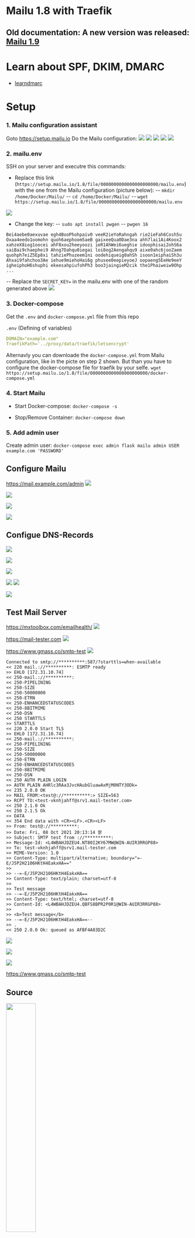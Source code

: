 # Mailu 1.8 with Traefik

## Old documentation: A new version was released: [Mailu 1.9](https://setup.mailu.io/1.9/)
# Learn about SPF, DKIM, DMARC
- [learndmarc](https://www.learndmarc.com/#)

# Setup
### 1. Mailu configuration assistant
Goto https://setup.mailu.io
Do the Mailu configuration:
![](img/setup1.png)
![](img/setup2.png)
![](img/setup3.png)
![](img/setup4.png)
![](img/setup5.png)

### 2. mailu.env
SSH on your server and executre this commands:
- Replace this link (`https://setup.mailu.io/1.8/file/0000000000000000000000/mailu.env`) with the one from the Mailu configuration (picture below):
-- ```mkdir /home/Docker/Mailu/```
-- ```cd /home/Docker/Mailu/```
-- ```wget https://setup.mailu.io/1.8/file/0000000000000000000000/mailu.env```

![](img/setup6.png)

- Change the key:
-- ```sudo apt install pwgen```
-- ```pwgen 16```
```
Bei4aebe0aexuvae egh4BooPhohpaiv0 veeR2ieYoRahngah rie2ieFah6Cosh5u
Oxaa4eedo1oomohn quoh6aephoom5aeB gaixeeQua0Dae3na ahh7lai1Ai4Koox2
xahzeX8iog1oocei ahF8xou2heeyoozi ieR1AhWei6ueghie idoophisai2ohS6a
saiBai9chaephei9 Ahng7Dahqu0iegai loi8og2Aengahqu9 aixe0ahc6jooZaem
quohph7eiZ5Ep8xi tahziePhuzeem1ni oodehiqueig0ahSh isoon1eiphaiSh3u
Ahxai9fahchoo3Ae iehue9miehoHai6g phusee0eepieyoeJ oopaeng5EeHe9eeY
igheiphoH6shuphi ekeesahpiufohPh3 boo3jaingieM2cik the1Phaiweiw9Ohp
...
```
-- Replace the `SECRET_KEY=` in the mailu.env with one of the random generated above
![](img/setup7.png)



### 3. Docker-compose
Get the ``.env`` and `docker-compose.yml` file from this repo

``.env`` (Defining of variables)
```yml
DOMAIN="example.com"
TraefikPath='../proxy/data/traefik/letsencrypt'
```

Alternavly you can downloade the `docker-compose.yml` from Mailu configuration, like in the picte on step 2 shown. But than you have to configure the docker-compose file for traefik by your selfe.
```wget https://setup.mailu.io/1.8/file/0000000000000000000000/docker-compose.yml```

### 4. Start Mailu
- Start Docker-compose: `docker-compose -s`

- Stop/Remove Container: `docker-compose down`

### 5. Add admin user
Create admin user:
```docker-compose exec admin flask mailu admin USER example.com 'PASSWORD'```

## Configure Mailu
https://mail.example.com/admin
![](img/setup8.png)

![](img/setup9.png)

![](img/setup10.png)

![](img/setup11.png)





## Configue DNS-Records

![](img/setup12.png)

![](img/setup13.png)

![](img/setup14.png)










![](img/setup15.png)
![](img/setup16.png)

![](img/setup17.png)

## Test Mail Server

https://mxtoolbox.com/emailhealth/
![](img/setup18.png)


https://mail-tester.com
![](img/setup19.png)

https://www.gmass.co/smtp-test
![](img/setup20.png)

```
Connected to smtp://**********:587/?starttls=when-available
<< 220 mail.://**********: ESMTP ready
>> EHLO [172.31.10.74]
<< 250-mail.://**********:
<< 250-PIPELINING
<< 250-SIZE
<< 250-50000000
<< 250-ETRN
<< 250-ENHANCEDSTATUSCODES
<< 250-8BITMIME
<< 250-DSN
<< 250 STARTTLS
>> STARTTLS
<< 220 2.0.0 Start TLS
>> EHLO [172.31.10.74]
<< 250-mail.://**********:
<< 250-PIPELINING
<< 250-SIZE
<< 250-50000000
<< 250-ETRN
<< 250-ENHANCEDSTATUSCODES
<< 250-8BITMIME
<< 250-DSN
<< 250 AUTH PLAIN LOGIN
>> AUTH PLAIN AHRlc3RAa3JvcHAubGluawAxMjM0NTY3ODk=
<< 235 2.0.0 OK
>> MAIL FROM:<test@://**********:> SIZE=563
>> RCPT TO:<test-vknhjahff@srv1.mail-tester.com>
<< 250 2.1.0 Ok
<< 250 2.1.5 Ok
>> DATA
<< 354 End data with <CR><LF>.<CR><LF>
>> From: test@://**********:
>> Date: Fri, 08 Oct 2021 20:13:14 퍍
>> Subject: SMTP test from ://**********:
>> Message-Id: <L4WBAHJDZEU4.NT80I2KY67MW@WIN-AUIR3RRGP88>
>> To: test-vknhjahff@srv1.mail-tester.com
>> MIME-Version: 1.0
>> Content-Type: multipart/alternative; boundary="=-E/J5P2H2106HKtH4EakxHA=="
>>
>> --=-E/J5P2H2106HKtH4EakxHA==
>> Content-Type: text/plain; charset=utf-8
>>
>> Test message
>> --=-E/J5P2H2106HKtH4EakxHA==
>> Content-Type: text/html; charset=utf-8
>> Content-Id: <L4WBAHJDZEU4.QBFS8BPR2P0R1@WIN-AUIR3RRGP88>
>>
>> <b>Test message</b>
>> --=-E/J5P2H2106HKtH4EakxHA==--
>> .
<< 250 2.0.0 Ok: queued as AFBF4A03D2C 
```
![](img/setup21.png)


![](img/setup22.png)

![](img/setup23.png)


https://www.gmass.co/smtp-test



## Source

<div align="left">
      <a href="https://www.youtube.com/watch?v=LwNOb7Qz-VQ">
         <img src="https://img.youtube.com/vi/LwNOb7Qz-VQ/0.jpg" style="width:40%;">
      </a>
</div>

- [Mailu configuration](https://setup.mailu.io/)
- [Mailu docs](https://mailu.io/1.6/reverse.html)
- [SMTP Test Tool](https://www.gmass.co/smtp-test)
- [Test the Spammyness of your Emails](https://mail-tester.com)
- [Mailu & Traefik](https://github.com/Mailu/Mailu/issues/1038)
- [Traefik as reverse proxy](https://mailu.io/master/reverse.html#traefik-as-reverse-proxy)
- [Mxtoolbox](https://mxtoolbox.com/emailhealth)
- [SPF records for HELO/EHLO names](http://www.open-spf.org/action_browse_id_FAQ/Common_mistakes_revision_26/#helo)
- [Spam Database Query](https://www.uceprotect.net/en/rblcheck.php)